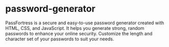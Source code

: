 # password-generator
PassFortress is a secure and easy-to-use password generator created with HTML, CSS, and JavaScript. It helps you generate strong, random passwords to enhance your online security. Customize the length and character set of your passwords to suit your needs.  
